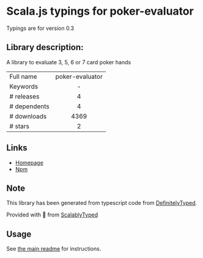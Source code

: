 
# Scala.js typings for poker-evaluator

Typings are for version 0.3

## Library description:
A library to evaluate 3, 5, 6 or 7 card poker hands

|                    |                 |
| ------------------ | :-------------: |
| Full name          | poker-evaluator |
| Keywords           | - |
| # releases         | 4 |
| # dependents       | 4 |
| # downloads        | 4369 |
| # stars            | 2 |

## Links
- [Homepage](https://github.com/Sukhmai/poker-evaluator)
- [Npm](https://www.npmjs.com/package/poker-evaluator)
    


## Note
This library has been generated from typescript code from [DefinitelyTyped](https://definitelytyped.org).

Provided with :purple_heart: from [ScalablyTyped](https://github.com/oyvindberg/ScalablyTyped)

## Usage
See [the main readme](../../readme.md) for instructions.


